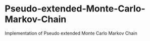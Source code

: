 # Pseudo-extended-Monte-Carlo-Markov-Chain
Implementation of Pseudo extended Monte Carlo Markov Chain
